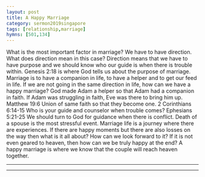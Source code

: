 ```yaml
---
layout: post
title: A Happy Marriage
category: sermon2019singapore
tags: [relationship,marriage]
hymns: [501,134]
---                               								
```

What is the most important factor in marriage?
We have to have direction.
What does direction mean in this case?
Direction means that we have to have purpose and we should know who our guide is when there is trouble within.
Genesis 2:18 is where God tells us about the purpose of marriage.
Marriage is to have a companion in life, to have a helper and to get our feed in life.
If we are not going in the same direction in life, how can we have a happy marriage?
God made Adam a helper so that Adam had a companion in faith.
If Adam was struggling in faith, Eve was there to bring him up.
Matthew 19:6
Union of same faith so that they become one.
2 Corinthians 6:14-15
Who is your guide and counselor when trouble comes?
Ephesians 5:21-25
We should turn to God for guidance when there is conflict.
Death of a spouse is the most stressful event.
Marriage life is a journey where there are experiences.
If there are happy moments but there are also losses on the way then what is it all about? 
How can we look forward to it? If it is not even geared to heaven, then how can we be truly happy at the end?
A happy marriage is where we know that the couple will reach heaven together.




----
****
